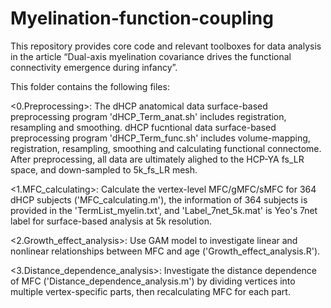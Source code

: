 # Myelination-function-coupling
This repository provides core code and relevant toolboxes for data analysis in the article “Dual-axis myelination covariance drives the functional connectivity emergence during infancy”.

This folder contains the following files:

<0.Preprocessing>: The dHCP anatomical data surface-based preprocessing program 'dHCP_Term_anat.sh' includes registration, resampling and smoothing. dHCP fucntional data surface-based preprocessing program 'dHCP_Term_func.sh' includes volume-mapping, registration, resampling, smoothing and calculating functional connectome. After preprocessing, all data are ultimately alighed to the HCP-YA fs_LR space, and down-sampled to 5k_fs_LR mesh.

<1.MFC_calculating>: Calculate the vertex-level MFC/gMFC/sMFC for 364 dHCP subjects ('MFC_calculating.m'), the information of 364 subjects is provided in the 'TermList_myelin.txt', and 'Label_7net_5k.mat' is Yeo's 7net label for surface-based analysis at 5k resolution.

<2.Growth_effect_analysis>: Use GAM model to investigate linear and nonlinear relationships between MFC and age ('Growth_effect_analysis.R').

<3.Distance_dependence_analysis>: Investigate the distance dependence of MFC ('Distance_dependence_analysis.m') by dividing vertices into multiple vertex-specific parts, then recalculating MFC for each part.
